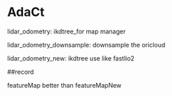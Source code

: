 # AdaCt
lidar_odometry: ikdtree_for map manager 

lidar_odometry_downsample: downsample the oricloud

lidar_odometry_new: ikdtree use like fastlio2


##record

featureMap better than  featureMapNew